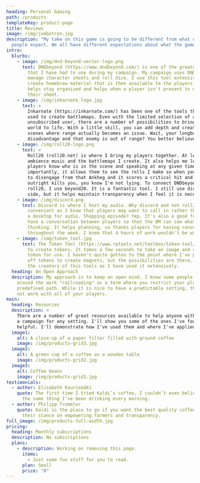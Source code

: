 ```yaml
---
heading: Personal Gaming
path: /products
templateKey: product-page
title: Reviews
image: /img/jumbotron.jpg
description: "My take on this game is going to be different from what other
  people expect. We all have different expectations about what the game means. "
intro:
  blurbs:
    - image: /img/dnd-beyond-vector-logo.png
      text: DNDbeyond (https://www.dndbeyond.com/) is one of the greatest resources
        that I have had to use during my campaign. My campaign uses DNDbeyond to
        manage character sheets and roll dice. I use this tool extensively to
        create homebrew material that is then available to the players. This
        helps stay organized and helps when a player isn't present to manage
        their sheet.
    - image: /img/inkarnate_logo.jpg
      text: >
        Inkarnate (https://inkarnate.com/) has been one of the tools that I've
        used to create battlemaps. Even with the limited selection of an
        unsubscribed user, there are a number of possibilities to bring the
        world to life. With a little skill, you can add depth and create large
        scenes where range actually becomes an issue. Wait, your longbow has
        disadvantage and that enemy is out of range? You better believe it.
    - image: /img/roll20-logo.png
      text: >
        Roll20 (roll20.net) is where I bring my players together. At least, for
        ambience music and the battlemaps I create. It also helps me let the
        players know who is in the scene and speaking at any given time. More
        importantly, it allows them to see the rolls I make so when you forget
        to disengage from that Ankheg and it scores a critical hit and almost
        outright kills you, you know I'm not lying. To connect DNDbeyond with
        roll20, I use beyond20. It is a fantastic tool. I still use dice on the
        side, but it helps maintain transparency when I feel it is necessary.
    - image: /img/discord.png
      text: Discord is where I host my audio. Why discord and not roll20? Discord is
        convenient as I know that players may want to call in rather than sit at
        a desktop for audio. Shopping episode? Yep. It's also a good forum to
        have a conversation between players so that the DM can see what they're
        thinking. It helps planning, so thanks players for having conversations
        throughout the week. I knew that 4 hours of work wouldn't be wasted.
    - image: /img/token_tool.jpg
      text: The Token Tool (https://www.rptools.net/toolbox/token-tool/) is what I use
        to create tokens. It takes a few seconds to take an image and create a
        token for use. I haven't quite gotten to the point where I've printed
        off tokens to create magnets, but the possibilities are there. Kudos to
        the creators of this tools as I have used it extensively.
  heading: An Open Approach
  description: My approach is to keep an open mind. I know some people through
    around the work "railroading" as a term where you restrict your players to a
    predefined path. While it is nice to have a predictable setting, that might
    not work with all of your players.
main:
  heading: Resources
  description: >
    There are a number of great resources available to help anyone with creating
    a campaign for any setting. I'll show you some of the ones I've found to be
    helpful. I'll demonstrate how I've used them and where I've applied them.
  image1:
    alt: A close-up of a paper filter filled with ground coffee
    image: /img/products-grid3.jpg
  image2:
    alt: A green cup of a coffee on a wooden table
    image: /img/products-grid2.jpg
  image3:
    alt: Coffee beans
    image: /img/products-grid1.jpg
testimonials:
  - author: Elisabeth Kaurismäki
    quote: The first time I tried Kaldi’s coffee, I couldn’t even believe that was
      the same thing I’ve been drinking every morning.
  - author: Philipp Trommler
    quote: Kaldi is the place to go if you want the best quality coffee. I love
      their stance on empowering farmers and transparency.
full_image: /img/products-full-width.jpg
pricing:
  heading: Monthly subscriptions
  description: No subscriptions
  plans:
    - description: Working on removing this page.
      items:
        - Just some fun stuff for you to read.
      plan: Small
      price: "0"
---
```

